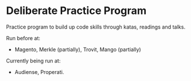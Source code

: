 # Deliberate Practice Program

Practice program to build up code skills through katas, readings and talks.

Run before at:

* Magento, Merkle (partially), Trovit, Mango (partially)

Currently being run at:

* Audiense, Properati.
